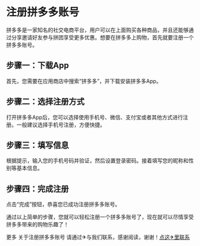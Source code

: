 # 注册拼多多账号

拼多多是一家知名的社交电商平台，用户可以在上面购买各种商品，并且还能够通过分享邀请好友参与拼团享受更多优惠。想要在拼多多上购物，首先就要注册一个拼多多账号。

## 步骤一：下载App
首先，您需要在应用商店中搜索“拼多多”，并下载安装拼多多App。

## 步骤二：选择注册方式
打开拼多多App后，您可以选择使用手机号、微信、支付宝或者其他方式进行注册。一般建议选择手机号注册，方便快捷。

## 步骤三：填写信息
根据提示，输入您的手机号码并验证，然后设置登录密码。接着填写您的昵称和性别等基本信息。

## 步骤四：完成注册
点击“完成”按钮，恭喜您已成功注册拼多多账号。

通过以上简单的步骤，您就可以轻松注册一个拼多多账号了，现在就可以尽情享受拼多多带来的购物乐趣了！

更多 关于注册拼多多账号 请通过✈与我们联系，感谢阅读，谢谢！[点这✈里联系](https://www.k02.cc)